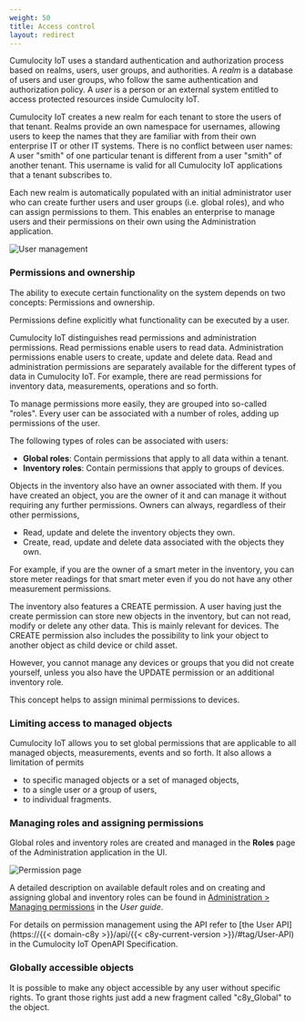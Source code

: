 ```yaml
---
weight: 50
title: Access control
layout: redirect
---
```


Cumulocity IoT uses a standard authentication and authorization process based on realms, users, user groups, and authorities. A *realm* is a database of users and user groups, who follow the same authentication and authorization policy. A *user* is a person or an external system entitled to access protected resources inside Cumulocity IoT.

Cumulocity IoT creates a new realm for each tenant to store the users of that tenant. Realms provide an own namespace for usernames, allowing users to keep the names that they are familiar with from their own enterprise IT or other IT systems. There is no conflict between user names: A user "smith" of one particular tenant is different from a user "smith" of another tenant. This username is valid for all Cumulocity IoT applications that a tenant subscribes to.

Each new realm is automatically populated with an initial administrator user who can create further users and user groups (i.e. global roles), and who can assign permissions to them. This enables an enterprise to manage users and their permissions on their own using the Administration application.

![User management](/images/concepts-guide/user-management.png)


### Permissions and ownership

The ability to execute certain functionality on the system depends on two concepts: Permissions and ownership.

Permissions define explicitly what functionality can be executed by a user.

Cumulocity IoT distinguishes read permissions and administration permissions. Read permissions enable users to read data. Administration permissions enable users to create, update and delete data. Read and administration permissions are separately available for the different types of data in Cumulocity IoT. For example, there are read permissions for inventory data, measurements, operations and so forth.

To manage permissions more easily, they are grouped into so-called "roles". Every user can be associated with a number of roles, adding up permissions of the user.

The following types of roles can be associated with users:

* **Global roles**: Contain permissions that apply to all data within a tenant.
* **Inventory roles**: Contain permissions that apply to groups of devices.

Objects in the inventory also have an owner associated with them. If you have created an object, you are the owner of it and can manage it without requiring any further permissions. Owners can always, regardless of their other permissions,

-   Read, update and delete the inventory objects they own.
-   Create, read, update and delete data associated with the objects they own.

For example, if you are the owner of a smart meter in the inventory, you can store meter readings for that smart meter even if you do not have any other measurement permissions.

The inventory also features a CREATE permission. A user having just the create permission can store new objects in the inventory, but can not read, modify or delete any other data. This is mainly relevant for devices. The CREATE permission also includes the possibility to link your object to another object as child device or child asset.

However, you cannot manage any devices or groups that you did not create yourself, unless you also have the UPDATE permission or an additional inventory role.

This concept helps to assign minimal permissions to devices.

### Limiting access to managed objects

Cumulocity IoT allows you to set global permissions that are applicable to all managed objects, measurements, events and so forth. It also allows a limitation of permits

* to specific managed objects or a set of managed objects,
* to a single user or a group of users,
* to individual fragments.

### Managing roles and assigning permissions

Global roles and inventory roles are created and managed in the **Roles** page of the Administration application in the UI.

![Permission page](/images/users-guide/Administration/admin-global-roles.png)

A detailed description on available default roles and on creating and assigning global and inventory roles can be found in [Administration > Managing permissions](/users-guide/administration#managing-permissions) in the *User guide*.

For details on permission management using the API refer to [the User API](https://{{< domain-c8y >}}/api/{{< c8y-current-version >}}/#tag/User-API) in the Cumulocity IoT OpenAPI Specification.

### Globally accessible objects

It is possible to make any object accessible by any user without specific rights. To grant those rights just add a new fragment called "c8y_Global" to the object.
